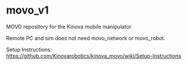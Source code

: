 # movo_v1
MOVO repository for the Kinova mobile manipulator

Remote PC and sim does not need movo_network or movo_robot.

Setup Instructions: https://github.com/Kinovarobotics/kinova_movo/wiki/Setup-Instructions

